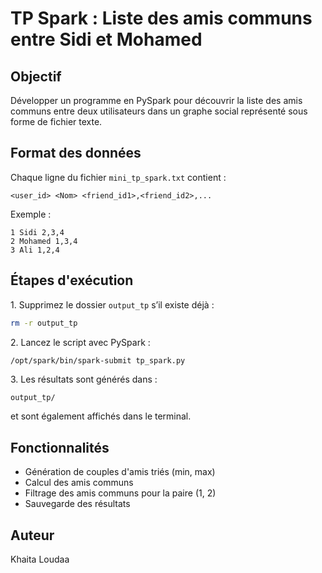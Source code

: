 # TP Spark : Liste des amis communs entre Sidi et Mohamed

## Objectif

Développer un programme en PySpark pour découvrir la liste des amis communs entre deux utilisateurs dans un graphe social représenté sous forme de fichier texte.

## Format des données

Chaque ligne du fichier `mini_tp_spark.txt` contient :

```
<user_id> <Nom> <friend_id1>,<friend_id2>,...
```

Exemple :

```
1 Sidi 2,3,4
2 Mohamed 1,3,4
3 Ali 1,2,4
```

## Étapes d'exécution

1\. Supprimez le dossier `output_tp` s’il existe déjà :

```bash
rm -r output_tp
```

2\. Lancez le script avec PySpark :

```bash
/opt/spark/bin/spark-submit tp_spark.py
```

3\. Les résultats sont générés dans :

```
output_tp/
```

et sont également affichés dans le terminal.

## Fonctionnalités

- Génération de couples d'amis triés (min, max)
- Calcul des amis communs
- Filtrage des amis communs pour la paire (1, 2)
- Sauvegarde des résultats

## Auteur

Khaita Loudaa

